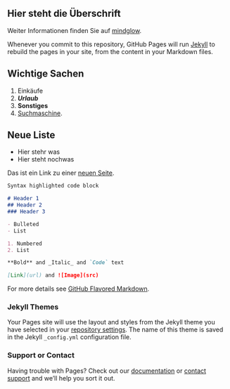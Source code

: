 ## Hier steht die Überschrift

Weiter Informationen finden Sie auf [mindglow](https://www.mindglow.de).

Whenever you commit to this repository, GitHub Pages will run [Jekyll](https://jekyllrb.com/) to rebuild the pages in your site, from the content in your Markdown files.

## Wichtige Sachen
1. Einkäufe
2. ___Urlaub___
3. __Sonstiges__
4. [Suchmaschine](https://www.google.com).

## __Neue Liste__
- Hier stehr was
- Hier steht nochwas

Das ist ein Link zu einer [neuen Seite](../new.md).




```markdown
Syntax highlighted code block

# Header 1
## Header 2
### Header 3

- Bulleted
- List

1. Numbered
2. List

**Bold** and _Italic_ and `Code` text

[Link](url) and ![Image](src)
```

For more details see [GitHub Flavored Markdown](https://guides.github.com/features/mastering-markdown/).

### Jekyll Themes

Your Pages site will use the layout and styles from the Jekyll theme you have selected in your [repository settings](https://github.com/arc18/tryout/settings). The name of this theme is saved in the Jekyll `_config.yml` configuration file.

### Support or Contact

Having trouble with Pages? Check out our [documentation](https://help.github.com/categories/github-pages-basics/) or [contact support](https://github.com/contact) and we’ll help you sort it out.
